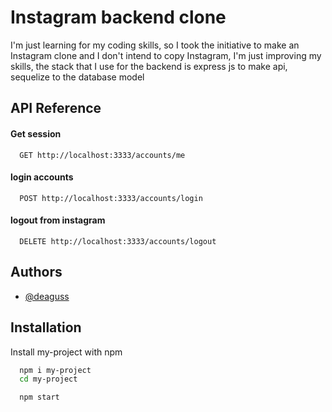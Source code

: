
# Instagram backend clone

I'm just learning for my coding skills, so I took the initiative to make an Instagram clone and I don't intend to copy Instagram, I'm just improving my skills, the stack that I use for the backend is express js to make api, sequelize to the database model

## API Reference

#### Get session

```http
  GET http://localhost:3333/accounts/me
```
#### login accounts

```http
  POST http://localhost:3333/accounts/login
```
#### logout from instagram

```http
  DELETE http://localhost:3333/accounts/logout
```


## Authors

- [@deaguss](https://github.com/deaguss)


## 


## Installation

Install my-project with npm

```bash
  npm i my-project
  cd my-project

  npm start
```
    
